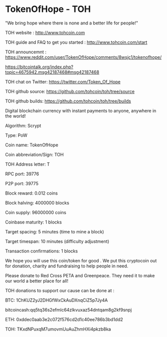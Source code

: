 # TokenOfHope - TOH

"We bring hope where there is none and a better life for people!"

TOH website : http://www.tohcoin.com

TOH guide and FAQ to get you started : http://www.tohcoin.com/start

TOH announcemnt : https://www.reddit.com/user/TokenOfHope/comments/8wsjc1/tokenofhope/

https://bitcointalk.org/index.php?topic=4675942.msg42187468#msg42187468

TOH chat on Twitter: https://twitter.com/Token_Of_Hope

TOH github source: https://github.com/tohcoin/toh/tree/source

TOH github builds: https://github.com/tohcoin/toh/tree/builds

Digital blockchain currency with instant payments to anyone, anywhere in the world! 

Algorithm: Scrypt

Type: PoW

Coin name: TokenOfHope

Coin abbreviation/Sign: TOH

TOH Address letter: T

RPC port: 39776

P2P port: 39775

Block reward: 0.012 coins

Block halving: 4000000 blocks

Coin supply: 96000000 coins

Coinbase maturity: 1 blocks

Target spacing: 5 minutes (time to mine a block)

Target timespan: 10 minutes (difficulty adjustment)

Transaction confirmations: 1 blocks


We hope you will use this coin/token for good . We put this cryptocoin out for donation, charity and fundraising to help people in need.

Please donate to Red Cross PETA and Greenpeace. They need it to make our world a better place for all!

TOH donations to support our cause can be done at :

BTC: 1ChKUZ2yJ2DHGfWxCkAuDXnqCiZ5p7Jy4A

bitcoincash:qq5tq36s2efmlc64zlkvuxaz54dntqam8g2kf9snpj

ETH: 0xddec0aab3e2c072f576cd2d1c40ee786b3bd1dd2

TOH: TKxdNPuxqM7umovmUuAuZhmHXi4pkzb8ka
